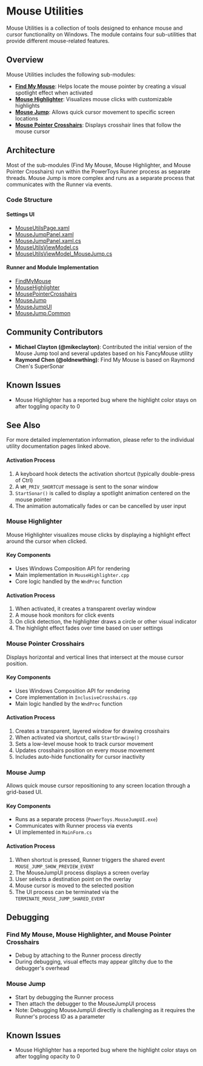# Mouse Utilities

Mouse Utilities is a collection of tools designed to enhance mouse and cursor functionality on Windows. The module contains four sub-utilities that provide different mouse-related features.

## Overview

Mouse Utilities includes the following sub-modules:

- **[Find My Mouse](findmymouse.md)**: Helps locate the mouse pointer by creating a visual spotlight effect when activated
- **[Mouse Highlighter](mousehighlighter.md)**: Visualizes mouse clicks with customizable highlights
- **[Mouse Jump](mousejump.md)**: Allows quick cursor movement to specific screen locations
- **[Mouse Pointer Crosshairs](mousepointer.md)**: Displays crosshair lines that follow the mouse cursor

## Architecture

Most of the sub-modules (Find My Mouse, Mouse Highlighter, and Mouse Pointer Crosshairs) run within the PowerToys Runner process as separate threads. Mouse Jump is more complex and runs as a separate process that communicates with the Runner via events.

### Code Structure

#### Settings UI
- [MouseUtilsPage.xaml](/src/settings-ui/Settings.UI/SettingsXAML/Views/MouseUtilsPage.xaml)
- [MouseJumpPanel.xaml](/src/settings-ui/Settings.UI/SettingsXAML/Panels/MouseJumpPanel.xaml)
- [MouseJumpPanel.xaml.cs](/src/settings-ui/Settings.UI/SettingsXAML/Panels/MouseJumpPanel.xaml.cs)
- [MouseUtilsViewModel.cs](/src/settings-ui/Settings.UI/ViewModels/MouseUtilsViewModel.cs)
- [MouseUtilsViewModel_MouseJump.cs](/src/settings-ui/Settings.UI/ViewModels/MouseUtilsViewModel_MouseJump.cs)

#### Runner and Module Implementation
- [FindMyMouse](/src/modules/MouseUtils/FindMyMouse)
- [MouseHighlighter](/src/modules/MouseUtils/MouseHighlighter)
- [MousePointerCrosshairs](/src/modules/MouseUtils/MousePointerCrosshairs)
- [MouseJump](/src/modules/MouseUtils/MouseJump)
- [MouseJumpUI](/src/modules/MouseUtils/MouseJumpUI)
- [MouseJump.Common](/src/modules/MouseUtils/MouseJump.Common)

## Community Contributors

- **Michael Clayton (@mikeclayton)**: Contributed the initial version of the Mouse Jump tool and several updates based on his FancyMouse utility
- **Raymond Chen (@oldnewthing)**: Find My Mouse is based on Raymond Chen's SuperSonar

## Known Issues

- Mouse Highlighter has a reported bug where the highlight color stays on after toggling opacity to 0

## See Also

For more detailed implementation information, please refer to the individual utility documentation pages linked above.
#### Activation Process
1. A keyboard hook detects the activation shortcut (typically double-press of Ctrl)
2. A `WM_PRIV_SHORTCUT` message is sent to the sonar window
3. `StartSonar()` is called to display a spotlight animation centered on the mouse pointer
4. The animation automatically fades or can be cancelled by user input

### Mouse Highlighter

Mouse Highlighter visualizes mouse clicks by displaying a highlight effect around the cursor when clicked.

#### Key Components
- Uses Windows Composition API for rendering
- Main implementation in `MouseHighlighter.cpp`
- Core logic handled by the `WndProc` function

#### Activation Process
1. When activated, it creates a transparent overlay window
2. A mouse hook monitors for click events
3. On click detection, the highlighter draws a circle or other visual indicator
4. The highlight effect fades over time based on user settings

### Mouse Pointer Crosshairs

Displays horizontal and vertical lines that intersect at the mouse cursor position.

#### Key Components
- Uses Windows Composition API for rendering
- Core implementation in `InclusiveCrosshairs.cpp`
- Main logic handled by the `WndProc` function

#### Activation Process
1. Creates a transparent, layered window for drawing crosshairs
2. When activated via shortcut, calls `StartDrawing()`
3. Sets a low-level mouse hook to track cursor movement
4. Updates crosshairs position on every mouse movement
5. Includes auto-hide functionality for cursor inactivity

### Mouse Jump

Allows quick mouse cursor repositioning to any screen location through a grid-based UI.

#### Key Components
- Runs as a separate process (`PowerToys.MouseJumpUI.exe`)
- Communicates with Runner process via events
- UI implemented in `MainForm.cs`

#### Activation Process
1. When shortcut is pressed, Runner triggers the shared event `MOUSE_JUMP_SHOW_PREVIEW_EVENT`
2. The MouseJumpUI process displays a screen overlay
3. User selects a destination point on the overlay
4. Mouse cursor is moved to the selected position
5. The UI process can be terminated via the `TERMINATE_MOUSE_JUMP_SHARED_EVENT`

## Debugging

### Find My Mouse, Mouse Highlighter, and Mouse Pointer Crosshairs
- Debug by attaching to the Runner process directly
- During debugging, visual effects may appear glitchy due to the debugger's overhead

### Mouse Jump
- Start by debugging the Runner process
- Then attach the debugger to the MouseJumpUI process
- Note: Debugging MouseJumpUI directly is challenging as it requires the Runner's process ID as a parameter

## Known Issues

- Mouse Highlighter has a reported bug where the highlight color stays on after toggling opacity to 0
